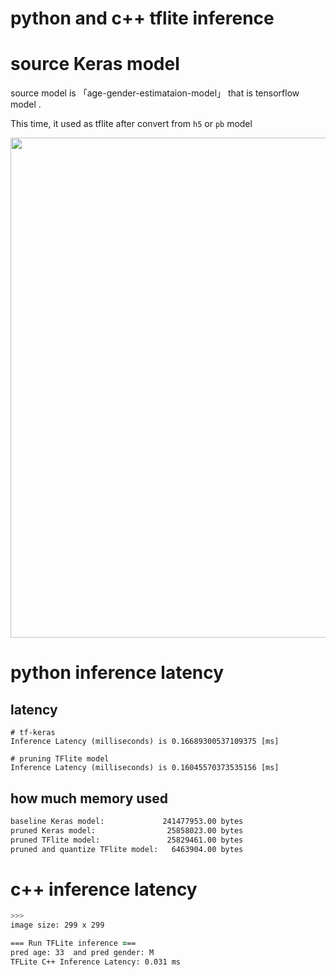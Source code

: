 # python and c++ tflite inference

# source Keras model

source model is 「age-gender-estimataion-model」 that is tensorflow model .

This time, it used as tflite after convert from ```h5``` or ```pb``` model 


<img src="https://user-images.githubusercontent.com/48679574/162663355-8d294318-4d79-4783-b22b-1fb7ed538b8a.png" width="800px">


# python inference latency

## latency
```
# tf-keras
Inference Latency (milliseconds) is 0.16689300537109375 [ms]

# pruning TFlite model
Inference Latency (milliseconds) is 0.16045570373535156 [ms]
```

## how much memory used
```zsh
baseline Keras model:             241477953.00 bytes
pruned Keras model:                25858023.00 bytes
pruned TFlite model:               25829461.00 bytes
pruned and quantize TFlite model:   6463904.00 bytes
```

# c++ inference latency
```zsh
>>>
image size: 299 x 299

=== Run TFLite inference ===
pred age: 33  and pred gender: M
TFLite C++ Inference Latency: 0.031 ms
```

